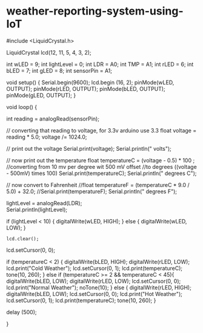 # weather-reporting-system-using-IoT
#include <LiquidCrystal.h>

LiquidCrystal lcd(12, 11, 5, 4, 3, 2);

int wLED = 9;
int lightLevel = 0;
int LDR = A0;
int TMP = A1;
int rLED = 6;
int bLED = 7;
int gLED = 8;
int sensorPin = A1;

void setup() {
  Serial.begin(9600);
  lcd.begin (16, 2);
  pinMode(wLED, OUTPUT);
  pinMode(rLED, OUTPUT);
  pinMode(bLED, OUTPUT);
  pinMode(gLED, OUTPUT);
}

void loop() {
  
  int reading = analogRead(sensorPin);
  
  // converting that reading to voltage, for 3.3v arduino use 3.3
  float voltage = reading * 5.0;
  voltage /= 1024.0; 
 
  // print out the voltage
  Serial.print(voltage); Serial.println(" volts");
 
  // now print out the temperature
  float temperatureC = (voltage - 0.5) * 100 ;  //converting from 10 mv per degree wit 500 mV offset
                                               //to degrees ((voltage - 500mV) times 100)
  Serial.print(temperatureC); Serial.println(" degrees C");
 
  // now convert to Fahrenheit
  //float temperatureF = (temperatureC * 9.0 / 5.0) + 32.0;
  //Serial.print(temperatureF); Serial.println(" degrees F");
 
  lightLevel = analogRead(LDR);  
  Serial.println(lightLevel); 
  
  if (lightLevel < 10) {
    digitalWrite(wLED, HIGH);
  } else {
    digitalWrite(wLED, LOW);
  }
  
    lcd.clear();
  lcd.setCursor(0, 0);
  
  if (temperatureC < 2) {
    digitalWrite(bLED, HIGH);
    digitalWrite(rLED, LOW);
    lcd.print("Cold Weather");
    lcd.setCursor(0, 1);
    lcd.print(temperatureC);
    tone(10, 260);
  } else if (temperatureC >= 2 && temperatureC < 45){
    digitalWrite(bLED, LOW);
    digitalWrite(rLED, LOW);
    lcd.setCursor(0, 0);
    lcd.print("Normal Weather");
    noTone(10);
  } else {
    digitalWrite(rLED, HIGH);
    digitalWrite(bLED, LOW);
    lcd.setCursor(0, 0);
    lcd.print("Hot Weather");
    lcd.setCursor(0, 1);
    lcd.print(temperatureC);
    tone(10, 260);
  }
  
  delay (500);
  
}
